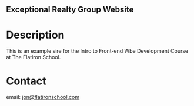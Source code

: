 Exceptional Realty Group Website
---

# Description

This is an example sire for the Intro to Front-end Wbe Development Course at The Flatiron School.

# Contact

email: jon@flatironschool.com
